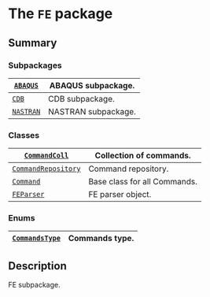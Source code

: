 # The `FE` package

## Summary

### Subpackages

| [`ABAQUS`](ABAQUS/index.md#module-ansys.mechanical.stubs.Ansys.ACT.Automation.Mechanical.FE.ABAQUS)    | ABAQUS subpackage.   |
|--------------------------------------------------------------------------------------------------------|----------------------|
| [`CDB`](CDB/index.md#module-ansys.mechanical.stubs.Ansys.ACT.Automation.Mechanical.FE.CDB)             | CDB subpackage.      |
| [`NASTRAN`](NASTRAN/index.md#module-ansys.mechanical.stubs.Ansys.ACT.Automation.Mechanical.FE.NASTRAN) | NASTRAN subpackage.  |

### Classes

| [`CommandColl`](CommandColl.md#CommandColl)                   | Collection of commands.      |
|---------------------------------------------------------------|------------------------------|
| [`CommandRepository`](CommandRepository.md#CommandRepository) | Command repository.          |
| [`Command`](Command.md#Command)                               | Base class for all Commands. |
| [`FEParser`](FEParser.md#FEParser)                            | FE parser object.            |

### Enums

| [`CommandsType`](CommandsType.md#CommandsType)   | Commands type.   |
|--------------------------------------------------|------------------|

## Description

FE subpackage.

<!-- !! processed by numpydoc !! -->

